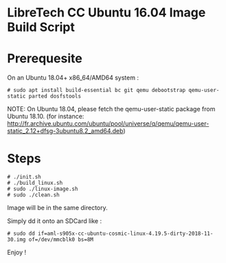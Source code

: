 LibreTech CC Ubuntu 16.04 Image Build Script
============================================

Prerequesite
============

On an Ubuntu 18.04+ x86_64/AMD64 system :

```
# sudo apt install build-essential bc git qemu debootstrap qemu-user-static parted dosfstools
```

NOTE: On Ubuntu 18.04, please fetch the qemu-user-static package from Ubuntu 18.10.
(for instance: http://fr.archive.ubuntu.com/ubuntu/pool/universe/q/qemu/qemu-user-static_2.12+dfsg-3ubuntu8.2_amd64.deb)

Steps
=====

```
# ./init.sh
# ./build_linux.sh
# sudo ./linux-image.sh
# sudo ./clean.sh
```

Image will be in the same directory.

Simply dd it onto an SDCard like :

```
# sudo dd if=aml-s905x-cc-ubuntu-cosmic-linux-4.19.5-dirty-2018-11-30.img of=/dev/mmcblk0 bs=8M
```

Enjoy !
